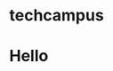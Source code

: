 # techcampus
<!DOCTYPE html>
<html>
<head>
<title>about</title>
</head>
<body>
<h1>Hello</h1>
</body>
</html>